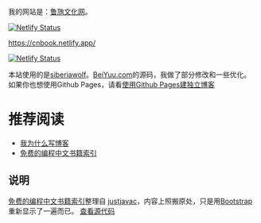 我的网站是：[鲁虺文化网](http://luhui.net)。

[![Netlify Status](https://api.netlify.com/api/v1/badges/d8e86c7d-3a7e-4421-b889-ac9b55b2ed4e/deploy-status)](https://app.netlify.com/sites/cnbook/deploys)



https://cnbook.netlify.app/



[![Netlify Status](https://api.netlify.com/api/v1/badges/7ca2ee6b-2803-476d-8c2a-4d0b8502699d/deploy-status)](https://app.netlify.com/sites/cnbook/deploys)



本站使用的是[siberiawolf](http://siberiawolf.com)。[BeiYuu.com](http://beiyuu.com)的源码，我做了部分修改和一些优化。
如果你也想使用Github Pages，请看[使用Github Pages建独立博客](http://siberiawolf.com/github-pages/)

# 推荐阅读
* [我为什么写博客](http://beiyuu.com/why-blog)
* [免费的编程中文书籍索引](http://siberiawolf.com/free_programming/index.html)

## 说明
[免费的编程中文书籍索引](http://siberiawolf.com/free_programming/index.html)整理自
[justjavac](https://github.com/justjavac/free-programming-books-zh_CN)，内容上照搬原处，只是用[Bootstrap](http://getbootstrap.com/)重新显示了一遍而已。
[查看源代码](https://github.com/siberiawolf/siberiawolf.github.io/tree/master/free_programming)


